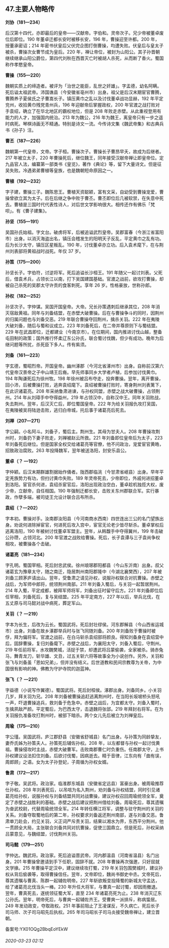 ## 47.主要人物略传


**刘协（181—234）** 




 后汉第十四代，亦即最后的皇帝——汉献帝。字伯和。灵帝次子。兄少帝被董卓废位后即位。190 年董卓迁都长安时被移长安，196 年，曹操迎至许都。200 年，授董承密诏；214 年密书伏皇后父伏完企图打倒曹操，均遭失败。伏皇后与皇太子被杀，曹操次女曹节成为皇后。220 年，禅让帝位，被封为山阳公。其子孙晋朝继续继承山阳公爵位，第四代刘秋在西晋灭亡时被胡人杀死，从而断了香火。蜀国称作孝愍皇帝。
 


  


**曹操（155—220）** 




 魏朝实质上的缔造者。被评为「治世之能臣，乱世之奸雄」。字孟德，幼名阿瞒。死后谥太祖武帝。沛国谯县（今安徽省亳州市）出身。祖父是后汉末期宦官曹腾，曹腾养子夏侯氏之子曹嵩长子。镇压黄巾之乱以及讨伐董卓战功显赫，192 年平定兖州，收拾黄巾残党青州兵，196 年迎献帝后掌握政权，200 年官渡之战打败对手袁绍，确立了在华北地区的霸权地位，但是 208 年败走赤壁。从此重视登用有能力的人才，加强国内统治。213 年为魏公，216 年为魏王，离皇帝只有一步之遥时病死。琴棋诗画无不精通。特别是诗文一流。今传诗文集《魏武帝集》和古典兵书《孙子》注。
 


  


**曹丕（187—226）** 




 魏朝第一代皇帝，文帝。字子桓。曹操次子。曹操长子曹昂早夭，故成为后继者。217 年被立太子，220 年曹操死后，继位魏王，同年接受汉献帝禅让即皇帝位。定九品官人法，编纂第一部类书《皇览》，著作《典论》等，留下大量诗文。但是征吴失败。冷遇弟弟曹植等皇族，也是魏朝短命原因之一。
 


  


**曹植（192—232）** 




 字子建，曹操三子。魏陈思王。曹植天资聪颖，富有文采，自幼受到曹操宠爱，曹操曾欲立其为太子。后在后继之争中败于曹丕。曹丕即位后几被软禁，在失意中死去。曹植是三国时代代表性诗人，对后世文学影响很大。相传还作有佛乐「梵呗」。有《曹子建集》。
 


  


**孙坚（155—191）** 




 吴国孙氏始祖。字文台。破虏将军，后被追谥武烈皇帝。吴郡富春（今浙江省富阳市）出身。以消灭海盗出名，镇压会稽发生的阳明天子反乱，平定黄巾之乱有功。后为长沙太守，镇压区星叛乱。190 年，讨伐董卓亦立功。后入袁术麾下，在与荆州刘表部将黄祖战时战死。年仅 37 岁。
 


  


**孙策（175—200）** 




 孙坚长子。字伯符，讨逆将军。死后追谥长沙桓王。191 年随父一起讨刘表。父死后，借袁术兵，占领长江以南，打下吴国建国基础。官渡之战前，欲攻打曹操，却被自己杀死的吴郡太守许贡的食客刺死。享年 26 岁。性格豪放，世称孙郎。
 


  


**孙权（182—252）** 




 孙坚次子。字仲谋。吴国开国皇帝。大帝。兄长孙策遇刺后继承其位，208 年消灭宿敌黄祖。同年与刘备结盟，在赤壁大破曹操。后在与曹操争斗的同时，因荆州的归属问题也与刘备交恶。219 年联合曹操夺回荆州，擒杀关羽。222 年在夷陵大破刘备，随后与蜀和议成立。223 年刘备死后，在二帝并尊原则下与蜀结盟。229 年在武昌即位，迁都建业（今南京市）。在位期间，国内推进讨伐山越，整备屯田制的政策；国外推行怀柔辽东公孙氏，联合蜀讨伐魏，但少有成功。晚年为后继问题等所扰，杀死臣下多人。传有紫须。
 


  


**刘备（161—223）** 




 字玄德，蜀昭烈帝。开国皇帝。幽州涿郡（今河北省涿州市）出身。自称前汉第六代皇帝汉景帝之子中山靖王后裔。早先师事同乡大学者卢植，后参加讨伐黄巾。194 年陶谦死后为徐州牧。198 年徐州被吕布夺走，投奔曹操。翌年，离开曹操，回小沛，后被曹操打败，逃奔袁绍麾下。袁绍被曹操打败时，寄身荆州刘表篱下，在此识诸葛亮。208 年采纳鲁肃进谏，与孙权同盟，赤壁之战大破曹操，占领荆州。214 年从刘璋手中夺得益州，219 年占领汉中，自称汉中王。同年关羽败战，失去荆州。翌年，后汉灭亡后，即位蜀国皇帝。222 年为给关羽报仇攻打吴国，在夷陵被吴将陆逊击败，逃归白帝城，托后事于诸葛亮后死去。
 


  


**刘禅（207—271）** 




 字公嗣。小名阿斗。刘备子，蜀后主。荆州生。其母为甘夫人。208 年曹操攻荆州时，刘备扔下妻子败走，刘禅被赵云所救。221 年刘备即位皇帝后为太子，223 年刘备死后继位。但是国家全权交给诸葛亮等官僚，他不问政治，宠爱宦官黄皓，招致政治腐败。263 年投降魏军，翌年被送洛阳，封安乐县公。
 


  


**董卓（？ —192）** 




 字仲颖。后汉末期群雄割据始作俑者。陇西郡临洮（今甘肃省岷县）出身。早年平定羌族势力有功，但扫讨黄巾失败。189 年灵帝死去，少帝即位，外戚何进招董卓到洛阳。宦官杀何进，袁绍杀宦官后，洛阳出现政治空白，董卓趁机独揽大权，废少帝，立献帝，自任相国。190 年强制迁都长安，击败关东州郡联合军。实行暴政，作孽多端，被司徒王允设计联合吕布所杀。
 


  


**袁绍（？—202）** 




 字本初。曹操对手。汝南郡汝阳县（今河南商水西南）四世连出三公的名门望族出身。劝说何进除掉宦官，何进死后攻入宫中，宦官无论老少皆尽斩杀。董卓掌权后逃离洛阳，190 年被树讨伐董卓军盟主。翌年，从韩馥手中夺得翼州，199 年击破公孙瓒，占领河北。200 年官渡之战败给曹操。死后，长子袁谭与三子袁尚争权相攻，被曹操各个击破。
 


  


**诸葛亮（181—234）** 




 字孔明。蜀国宰相。死后封忠武侯。徐州琅琊郡阳都县（今山东沂南）出身。叔父诸葛玄为豫章太守，随之南迁，隐居荆州南阳郡隆中（今湖北襄樊西），207 年被刘备三顾茅庐请出山。翌年，受鲁肃之请见孙权，说服孙权联合对抗曹操。赤壁之战后，为军师中郎将，统领荆州南部。211 年刘备入蜀后，与关羽一起暂居荆州。214 年入蜀，平定成都，被拜军师将军，刘备出征时留守后方。221 年刘备即位后任宰相，刘备死后，复与吴结盟。225 年平定南方，227 年以后，举兵北伐，在五丈原与司马懿对战中病死，葬定军山。
 


  


**关羽（？ —219）** 




 字本为长生，后改为云长。蜀国武将。死后封壮缪侯。河东郡解县（今山西省运城市）出身。刘备在故乡涿郡举兵时与张飞同随刘备。200 年刘备败于曹操时被俘，拜为偏将军。官渡之战前，在白马斩杀袁绍部将颜良。得知刘备身在袁绍营中后，固辞曹操，复归刘备麾下。赤壁之战后，为襄阳太守，刘备入蜀后，守荆州。219 年任前将军，水攻魏樊城，活捉于禁，却遭武将吕蒙偷袭，全家被杀。骑赤兔马，舞青龙刀，斩华雄、文丑，过五关斩六将等故事全为小说创作。另外，关羽和张飞与刘备虽「恩如兄弟」，但并没有结义。后世道教和民间宗教尊为关帝，为中国很有影响的神。佛教为守护寺院的迦蓝神。
 


  


**张飞（？ —221）** 




 字益德（小说写作翼德）。蜀国武将。死后封桓侯。涿郡出身。刘备同乡。小关羽几岁，拜关羽为兄。208 年刘备被曹操追赶逃离荆州时，在当阳长坂坡桥头怒吼一声，吓退曹操追兵，救刘备于危急中。赤壁之战后，为宜都太守。刘备入蜀时，生擒夙敌严颜。平定蜀后，为巴西太守，击退魏将张郃。219 年拜封右将军。在为关羽报仇准备攻打荆州时，被部下暗杀。两个女儿先后被立为刘禅皇后。
 


  


**周瑜（175—210）** 




 字公瑾。吴国武将。庐江郡舒县（安徽省舒城县）名门出身。与孙策为同龄挚友，妻乔氏姊为孙策夫人。孙策死后辅佐孙权。208 年，以左都督与孙权一起讨伐黄祖。曹操侵攻时主战，赤壁大破曹军。击败南郡曹仁时负重伤。任南郡太守，上书孙权建议设法扣住刘备。后欲讨伐蜀，因病逝去。精于音律，江东向有「曲有误，周郎顾」之语。女为太子孙登妃，子周循为孙权女婿。
 


  


**鲁肃（172—217）** 




 字子敬。吴武将。政治家。临淮郡东城县（安徽省定远县）富豪出身。被周瑜推荐仕孙权。208 年刘表死后，以吊唁为名入荆州，劝刘备与孙权结盟，同时引见诸葛亮给孙权，说服孙权与刘备结盟共同对战曹操，建议孙权召回周瑜统领全军，奠定了赤壁之战胜利的基础。赤壁之战后建议把荆州借给刘备。周瑜死后，尊其遗嘱为奋武校尉，代替周瑜统领全军。214 年转任横江将军，调整与驻守荆州的关羽的关系。刘备夺取蜀地后的第二年，孙权要求刘备返还荆州南部，遂与刘备交恶。鲁肃单刀赴会，约见关羽，义正词严斥责关羽，结果以湘水为界，东西平分荆州。他一贯顾全大局，主张联合刘备共同对抗曹操，促使三国鼎立。但是死后，孙权采纳吕蒙意见，与魏结盟，讨伐荆州关羽。
 


  


**司马懿（179—251）** 




 字仲达。魏武将。政治家。死后追谥晋武帝。河内郡温县（河南省温县）名门出身。201 年曹操曾邀请到手下任职，固辞不就。208 年曹操再次强邀，只好屈就文学掾。215 年曹操平定汉中，建议继续攻打蜀，219 年关羽包围樊城时，建议孙权从背后偷袭等，取得曹操信任。翌年，文帝即位，魏尚书御史中丞。文帝死后，尊其遗嘱与曹真、陈群一起辅佐明帝。227 年斩欲叛变投降蜀的新城太守孟达，给了诸葛亮北伐当头一棒。230 年升任大将军，与曹真一起讨蜀，却因雨撤退。翌年，曹真死去，遂统领征蜀大军，直至 234 年诸葛亮死为止。238 年消灭辽东公孙氏。翌年，明帝死后，与曹爽一起辅佐齐王。受曹爽一派排斥，称病蛰居。249 年发动政变，夺取政权。251 年事前阻止了王凌谋反，不久病亡。死后长子司马师、次子司马昭先后执权。265 年司马昭长子司马炎接受魏帝禅让，建立晋朝。
 



备案号:YX01OQg2BbqEoYEkW


###### 2020-03-23 02:12

